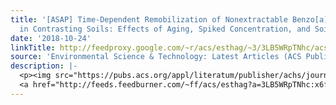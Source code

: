 ```yaml
---
title: '[ASAP] Time-Dependent Remobilization of Nonextractable Benzo[a]pyrene Residues
  in Contrasting Soils: Effects of Aging, Spiked Concentration, and Soil Properties'
date: '2018-10-24'
linkTitle: http://feedproxy.google.com/~r/acs/esthag/~3/3LB5WRpTNhc/acs.est.8b03008
source: 'Environmental Science & Technology: Latest Articles (ACS Publications)'
description: |-
  <p><img src="https://pubs.acs.org/appl/literatum/publisher/achs/journals/content/esthag/0/esthag.ahead-of-print/acs.est.8b03008/20181024/images/medium/es-2018-03008n_0008.gif" alt="TOC Graphic"/></p><div><cite>Environmental Science & Technology</cite></div><div>DOI: 10.1021/acs.est.8b03008</div><div class="feedflare">
  <a href="http://feeds.feedburner.com/~ff/acs/esthag?a=3LB5WRpTNhc:x6fZ2xNWZtM:yIl2AUoC8zA"><img src="http://feeds.feedburner.com/~ff/acs/esthag?d=yIl2AUoC8zA" border="0"></img></a>
---
```

